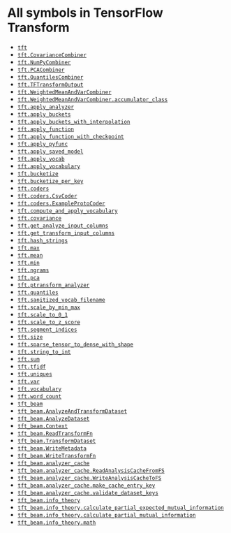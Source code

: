 # All symbols in TensorFlow Transform

*  <a href="./tft.md"><code>tft</code></a>
*  <a href="./tft/CovarianceCombiner.md"><code>tft.CovarianceCombiner</code></a>
*  <a href="./tft/NumPyCombiner.md"><code>tft.NumPyCombiner</code></a>
*  <a href="./tft/PCACombiner.md"><code>tft.PCACombiner</code></a>
*  <a href="./tft/QuantilesCombiner.md"><code>tft.QuantilesCombiner</code></a>
*  <a href="./tft/TFTransformOutput.md"><code>tft.TFTransformOutput</code></a>
*  <a href="./tft/WeightedMeanAndVarCombiner.md"><code>tft.WeightedMeanAndVarCombiner</code></a>
*  <a href="./tft/WeightedMeanAndVarCombiner/accumulator_class.md"><code>tft.WeightedMeanAndVarCombiner.accumulator_class</code></a>
*  <a href="./tft/apply_analyzer.md"><code>tft.apply_analyzer</code></a>
*  <a href="./tft/apply_buckets.md"><code>tft.apply_buckets</code></a>
*  <a href="./tft/apply_buckets_with_interpolation.md"><code>tft.apply_buckets_with_interpolation</code></a>
*  <a href="./tft/apply_function.md"><code>tft.apply_function</code></a>
*  <a href="./tft/apply_function_with_checkpoint.md"><code>tft.apply_function_with_checkpoint</code></a>
*  <a href="./tft/apply_pyfunc.md"><code>tft.apply_pyfunc</code></a>
*  <a href="./tft/apply_saved_model.md"><code>tft.apply_saved_model</code></a>
*  <a href="./tft/apply_vocab.md"><code>tft.apply_vocab</code></a>
*  <a href="./tft/apply_vocabulary.md"><code>tft.apply_vocabulary</code></a>
*  <a href="./tft/bucketize.md"><code>tft.bucketize</code></a>
*  <a href="./tft/bucketize_per_key.md"><code>tft.bucketize_per_key</code></a>
*  <a href="./tft/coders.md"><code>tft.coders</code></a>
*  <a href="./tft/coders/CsvCoder.md"><code>tft.coders.CsvCoder</code></a>
*  <a href="./tft/coders/ExampleProtoCoder.md"><code>tft.coders.ExampleProtoCoder</code></a>
*  <a href="./tft/compute_and_apply_vocabulary.md"><code>tft.compute_and_apply_vocabulary</code></a>
*  <a href="./tft/covariance.md"><code>tft.covariance</code></a>
*  <a href="./tft/get_analyze_input_columns.md"><code>tft.get_analyze_input_columns</code></a>
*  <a href="./tft/get_transform_input_columns.md"><code>tft.get_transform_input_columns</code></a>
*  <a href="./tft/hash_strings.md"><code>tft.hash_strings</code></a>
*  <a href="./tft/max.md"><code>tft.max</code></a>
*  <a href="./tft/mean.md"><code>tft.mean</code></a>
*  <a href="./tft/min.md"><code>tft.min</code></a>
*  <a href="./tft/ngrams.md"><code>tft.ngrams</code></a>
*  <a href="./tft/pca.md"><code>tft.pca</code></a>
*  <a href="./tft/ptransform_analyzer.md"><code>tft.ptransform_analyzer</code></a>
*  <a href="./tft/quantiles.md"><code>tft.quantiles</code></a>
*  <a href="./tft/sanitized_vocab_filename.md"><code>tft.sanitized_vocab_filename</code></a>
*  <a href="./tft/scale_by_min_max.md"><code>tft.scale_by_min_max</code></a>
*  <a href="./tft/scale_to_0_1.md"><code>tft.scale_to_0_1</code></a>
*  <a href="./tft/scale_to_z_score.md"><code>tft.scale_to_z_score</code></a>
*  <a href="./tft/segment_indices.md"><code>tft.segment_indices</code></a>
*  <a href="./tft/size.md"><code>tft.size</code></a>
*  <a href="./tft/sparse_tensor_to_dense_with_shape.md"><code>tft.sparse_tensor_to_dense_with_shape</code></a>
*  <a href="./tft/string_to_int.md"><code>tft.string_to_int</code></a>
*  <a href="./tft/sum.md"><code>tft.sum</code></a>
*  <a href="./tft/tfidf.md"><code>tft.tfidf</code></a>
*  <a href="./tft/uniques.md"><code>tft.uniques</code></a>
*  <a href="./tft/var.md"><code>tft.var</code></a>
*  <a href="./tft/vocabulary.md"><code>tft.vocabulary</code></a>
*  <a href="./tft/word_count.md"><code>tft.word_count</code></a>
*  <a href="./tft_beam.md"><code>tft_beam</code></a>
*  <a href="./tft_beam/AnalyzeAndTransformDataset.md"><code>tft_beam.AnalyzeAndTransformDataset</code></a>
*  <a href="./tft_beam/AnalyzeDataset.md"><code>tft_beam.AnalyzeDataset</code></a>
*  <a href="./tft_beam/Context.md"><code>tft_beam.Context</code></a>
*  <a href="./tft_beam/ReadTransformFn.md"><code>tft_beam.ReadTransformFn</code></a>
*  <a href="./tft_beam/TransformDataset.md"><code>tft_beam.TransformDataset</code></a>
*  <a href="./tft_beam/WriteMetadata.md"><code>tft_beam.WriteMetadata</code></a>
*  <a href="./tft_beam/WriteTransformFn.md"><code>tft_beam.WriteTransformFn</code></a>
*  <a href="./tft_beam/analyzer_cache.md"><code>tft_beam.analyzer_cache</code></a>
*  <a href="./tft_beam/analyzer_cache/ReadAnalysisCacheFromFS.md"><code>tft_beam.analyzer_cache.ReadAnalysisCacheFromFS</code></a>
*  <a href="./tft_beam/analyzer_cache/WriteAnalysisCacheToFS.md"><code>tft_beam.analyzer_cache.WriteAnalysisCacheToFS</code></a>
*  <a href="./tft_beam/analyzer_cache/make_cache_entry_key.md"><code>tft_beam.analyzer_cache.make_cache_entry_key</code></a>
*  <a href="./tft_beam/analyzer_cache/validate_dataset_keys.md"><code>tft_beam.analyzer_cache.validate_dataset_keys</code></a>
*  <a href="./tft_beam/info_theory.md"><code>tft_beam.info_theory</code></a>
*  <a href="./tft_beam/info_theory/calculate_partial_expected_mutual_information.md"><code>tft_beam.info_theory.calculate_partial_expected_mutual_information</code></a>
*  <a href="./tft_beam/info_theory/calculate_partial_mutual_information.md"><code>tft_beam.info_theory.calculate_partial_mutual_information</code></a>
*  <a href="./tft_beam/info_theory/math.md"><code>tft_beam.info_theory.math</code></a>
